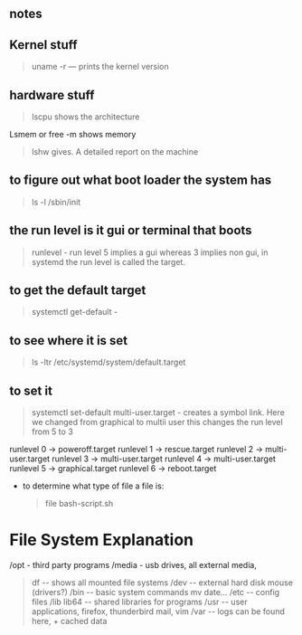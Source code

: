 ## notes

## Kernel stuff

> uname -r — prints the kernel version

## hardware stuff

> lscpu shows the architecture

Lsmem or free -m shows memory

> lshw gives. A detailed report on the machine

## to figure out what boot loader the system has

> ls -l /sbin/init

## the run level is it gui or terminal that boots

> runlevel - run level 5 implies a gui whereas 3 implies non gui, in systemd the run level is called the target.

## to get the default target

> systemctl get-default -

## to see where it is set

> ls -ltr /etc/systemd/system/default.target

## to set it

> systemctl set-default multi-user.target - creates a symbol link. Here we changed from graphical to multii user this changes the run level from 5 to 3

runlevel 0 -> poweroff.target
runlevel 1 -> rescue.target
runlevel 2 -> multi-user.target
runlevel 3 -> multi-user.target
runlevel 4 -> multi-user.target
runlevel 5 -> graphical.target
runlevel 6 -> reboot.target

- to determine what type of file a file is:
  > file bash-script.sh

# File System Explanation

/opt - third party programs
/media - usb drives, all external media,

> df -- shows all mounted file systems
> /dev -- external hard disk mouse (drivers?)
> /bin -- basic system commands mv date...
> /etc -- config files
> /lib lib64 -- shared libraries for programs
> /usr -- user applications, firefox, thunderbird mail, vim
> /var -- logs can be found here, + cached data

